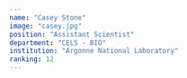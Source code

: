 ```yaml
---
name: "Casey Stone"
image: "casey.jpg"
position: "Assistant Scientist"
department: "CELS - BIO"
institution: "Argonne National Laboratory"
ranking: 12
---
```


